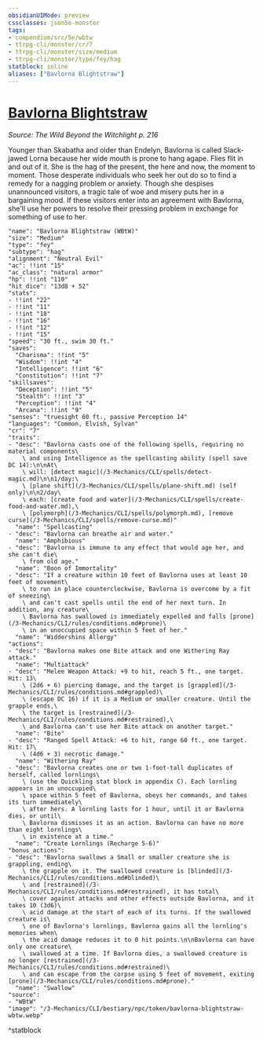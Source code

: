 ```yaml
---
obsidianUIMode: preview
cssclasses: json5e-monster
tags:
- compendium/src/5e/wbtw
- ttrpg-cli/monster/cr/7
- ttrpg-cli/monster/size/medium
- ttrpg-cli/monster/type/fey/hag
statblock: inline
aliases: ["Bavlorna Blightstraw"]
---
```

# [Bavlorna Blightstraw](3-Mechanics\CLI\bestiary\npc/bavlorna-blightstraw-wbtw.md)
*Source: The Wild Beyond the Witchlight p. 216*  

Younger than Skabatha and older than Endelyn, Bavlorna is called Slack-jawed Lorna because her wide mouth is prone to hang agape. Flies flit in and out of it. She is the hag of the present, the here and now, the moment to moment. Those desperate individuals who seek her out do so to find a remedy for a nagging problem or anxiety. Though she despises unannounced visitors, a tragic tale of woe and misery puts her in a bargaining mood. If these visitors enter into an agreement with Bavlorna, she'll use her powers to resolve their pressing problem in exchange for something of use to her.

```statblock
"name": "Bavlorna Blightstraw (WBtW)"
"size": "Medium"
"type": "fey"
"subtype": "hag"
"alignment": "Neutral Evil"
"ac": !!int "15"
"ac_class": "natural armor"
"hp": !!int "110"
"hit_dice": "13d8 + 52"
"stats":
- !!int "22"
- !!int "11"
- !!int "18"
- !!int "16"
- !!int "12"
- !!int "15"
"speed": "30 ft., swim 30 ft."
"saves":
  "Charisma": !!int "5"
  "Wisdom": !!int "4"
  "Intelligence": !!int "6"
  "Constitution": !!int "7"
"skillsaves":
  "Deception": !!int "5"
  "Stealth": !!int "3"
  "Perception": !!int "4"
  "Arcana": !!int "9"
"senses": "truesight 60 ft., passive Perception 14"
"languages": "Common, Elvish, Sylvan"
"cr": "7"
"traits":
- "desc": "Bavlorna casts one of the following spells, requiring no material components\
    \ and using Intelligence as the spellcasting ability (spell save DC 14):\n\nAt\
    \ will: [detect magic](/3-Mechanics/CLI/spells/detect-magic.md)\n\n1/day:\
    \ [plane shift](/3-Mechanics/CLI/spells/plane-shift.md) (self only)\n\n2/day\
    \ each: [create food and water](/3-Mechanics/CLI/spells/create-food-and-water.md),\
    \ [polymorph](/3-Mechanics/CLI/spells/polymorph.md), [remove curse](/3-Mechanics/CLI/spells/remove-curse.md)"
  "name": "Spellcasting"
- "desc": "Bavlorna can breathe air and water."
  "name": "Amphibious"
- "desc": "Bavlorna is immune to any effect that would age her, and she can't die\
    \ from old age."
  "name": "Boon of Immortality"
- "desc": "If a creature within 10 feet of Bavlorna uses at least 10 feet of movement\
    \ to run in place counterclockwise, Bavlorna is overcome by a fit of sneezing\
    \ and can't cast spells until the end of her next turn. In addition, any creature\
    \ Bavlorna has swallowed is immediately expelled and falls [prone](/3-Mechanics/CLI/rules/conditions.md#prone)\
    \ in an unoccupied space within 5 feet of her."
  "name": "Widdershins Allergy"
"actions":
- "desc": "Bavlorna makes one Bite attack and one Withering Ray attack."
  "name": "Multiattack"
- "desc": "Melee Weapon Attack: +9 to hit, reach 5 ft., one target. Hit: 13\
    \ (2d6 + 6) piercing damage, and the target is [grappled](/3-Mechanics/CLI/rules/conditions.md#grappled)\
    \ (escape DC 16) if it is a Medium or smaller creature. Until the grapple ends,\
    \ the target is [restrained](/3-Mechanics/CLI/rules/conditions.md#restrained),\
    \ and Bavlorna can't use her Bite attack on another target."
  "name": "Bite"
- "desc": "Ranged Spell Attack: +6 to hit, range 60 ft., one target. Hit: 17\
    \ (4d6 + 3) necrotic damage."
  "name": "Withering Ray"
- "desc": "Bavlorna creates one or two 1-foot-tall duplicates of herself, called lornlings\
    \ (use the Quickling stat block in appendix C). Each lornling appears in an unoccupied\
    \ space within 5 feet of Bavlorna, obeys her commands, and takes its turn immediately\
    \ after hers. A lornling lasts for 1 hour, until it or Bavlorna dies, or until\
    \ Bavlorna dismisses it as an action. Bavlorna can have no more than eight lornlings\
    \ in existence at a time."
  "name": "Create Lornlings (Recharge 5-6)"
"bonus_actions":
- "desc": "Bavlorna swallows a Small or smaller creature she is grappling, ending\
    \ the grapple on it. The swallowed creature is [blinded](/3-Mechanics/CLI/rules/conditions.md#blinded)\
    \ and [restrained](/3-Mechanics/CLI/rules/conditions.md#restrained), it has total\
    \ cover against attacks and other effects outside Bavlorna, and it takes 10 (3d6)\
    \ acid damage at the start of each of its turns. If the swallowed creature is\
    \ one of Bavlorna's lornlings, Bavlorna gains all the lornling's memories when\
    \ the acid damage reduces it to 0 hit points.\n\nBavlorna can have only one creature\
    \ swallowed at a time. If Bavlorna dies, a swallowed creature is no longer [restrained](/3-Mechanics/CLI/rules/conditions.md#restrained)\
    \ and can escape from the corpse using 5 feet of movement, exiting [prone](/3-Mechanics/CLI/rules/conditions.md#prone)."
  "name": "Swallow"
"source":
- "WBtW"
"image": "/3-Mechanics/CLI/bestiary/npc/token/bavlorna-blightstraw-wbtw.webp"
```
^statblock